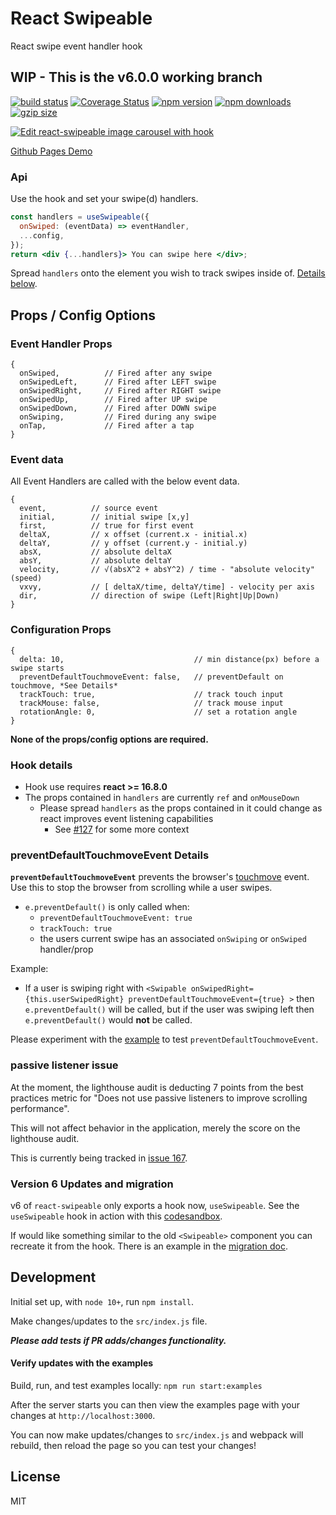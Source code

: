 # React Swipeable

React swipe event handler hook

## WIP - This is the v6.0.0 working branch

[![build status](https://img.shields.io/travis/FormidableLabs/react-swipeable/master.svg?style=flat-square)](https://travis-ci.org/FormidableLabs/react-swipeable) [![Coverage Status](https://img.shields.io/coveralls/FormidableLabs/react-swipeable/master.svg?style=flat-square)](https://coveralls.io/github/FormidableLabs/react-swipeable?branch=master) [![npm version](https://img.shields.io/npm/v/react-swipeable.svg?style=flat-square)](https://www.npmjs.com/package/react-swipeable) [![npm downloads](https://img.shields.io/npm/dm/react-swipeable.svg?style=flat-square)](https://www.npmjs.com/package/react-swipeable) [![gzip size](https://flat.badgen.net/bundlephobia/minzip/react-swipeable)](https://bundlephobia.com/result?p=react-swipeable)

[![Edit react-swipeable image carousel with hook](https://codesandbox.io/static/img/play-codesandbox.svg)](https://codesandbox.io/s/lrk6955l79?module=%2Fsrc%2FCarousel.js)

[Github Pages Demo](http://stack.formidable.com/react-swipeable/)

### Api

Use the hook and set your swipe(d) handlers.

```jsx
const handlers = useSwipeable({
  onSwiped: (eventData) => eventHandler,
  ...config,
});
return <div {...handlers}> You can swipe here </div>;
```

Spread `handlers` onto the element you wish to track swipes inside of. [Details below](#hook-details).

## Props / Config Options

### Event Handler Props

```
{
  onSwiped,          // Fired after any swipe
  onSwipedLeft,      // Fired after LEFT swipe
  onSwipedRight,     // Fired after RIGHT swipe
  onSwipedUp,        // Fired after UP swipe
  onSwipedDown,      // Fired after DOWN swipe
  onSwiping,         // Fired during any swipe
  onTap,             // Fired after a tap
}
```

### Event data

All Event Handlers are called with the below event data.

```
{
  event,          // source event
  initial,        // initial swipe [x,y]
  first,          // true for first event
  deltaX,         // x offset (current.x - initial.x)
  deltaY,         // y offset (current.y - initial.y)
  absX,           // absolute deltaX
  absY,           // absolute deltaY
  velocity,       // √(absX^2 + absY^2) / time - "absolute velocity" (speed)
  vxvy,           // [ deltaX/time, deltaY/time] - velocity per axis
  dir,            // direction of swipe (Left|Right|Up|Down)
}
```

### Configuration Props

```
{
  delta: 10,                             // min distance(px) before a swipe starts
  preventDefaultTouchmoveEvent: false,   // preventDefault on touchmove, *See Details*
  trackTouch: true,                      // track touch input
  trackMouse: false,                     // track mouse input
  rotationAngle: 0,                      // set a rotation angle
}
```

**None of the props/config options are required.**

### Hook details

- Hook use requires **react >= 16.8.0**
- The props contained in `handlers` are currently `ref` and `onMouseDown`
  - Please spread `handlers` as the props contained in it could change as react improves event listening capabilities
    - See [#127](https://github.com/FormidableLabs/react-swipeable/issues/127) for some more context

### preventDefaultTouchmoveEvent Details

**`preventDefaultTouchmoveEvent`** prevents the browser's [touchmove](https://developer.mozilla.org/en-US/docs/Web/Events/touchmove) event. Use this to stop the browser from scrolling while a user swipes.

- `e.preventDefault()` is only called when:
  - `preventDefaultTouchmoveEvent: true`
  - `trackTouch: true`
  - the users current swipe has an associated `onSwiping` or `onSwiped` handler/prop

Example:

- If a user is swiping right with `<Swipable onSwipedRight={this.userSwipedRight} preventDefaultTouchmoveEvent={true} >` then `e.preventDefault()` will be called, but if the user was swiping left then `e.preventDefault()` would **not** be called.

Please experiment with the [example](http://stack.formidable.com/react-swipeable/) to test `preventDefaultTouchmoveEvent`.

### passive listener issue

At the moment, the lighthouse audit is deducting 7 points from the best practices
metric for "Does not use passive listeners to improve scrolling performance".

This will not affect behavior in the application, merely the score on the lighthouse
audit.

This is currently being tracked in [issue 167](https://github.com/FormidableLabs/react-swipeable/issues/167).

### Version 6 Updates and migration

v6 of `react-swipeable` only exports a hook now, `useSwipeable`. See the `useSwipeable` hook in action with this [codesandbox](https://codesandbox.io/s/lrk6955l79?module=%2Fsrc%2FCarousel.js).

If would like something similar to the old `<Swipeable>` component you can recreate it from the hook. There is an example in the [migration doc](./migration.md).

## Development

Initial set up, with `node 10+`, run `npm install`.

Make changes/updates to the `src/index.js` file.

**_Please add tests if PR adds/changes functionality._**

#### Verify updates with the examples

Build, run, and test examples locally:
`npm run start:examples`

After the server starts you can then view the examples page with your changes at `http://localhost:3000`.

You can now make updates/changes to `src/index.js` and webpack will rebuild, then reload the page so you can test your changes!

## License

MIT
